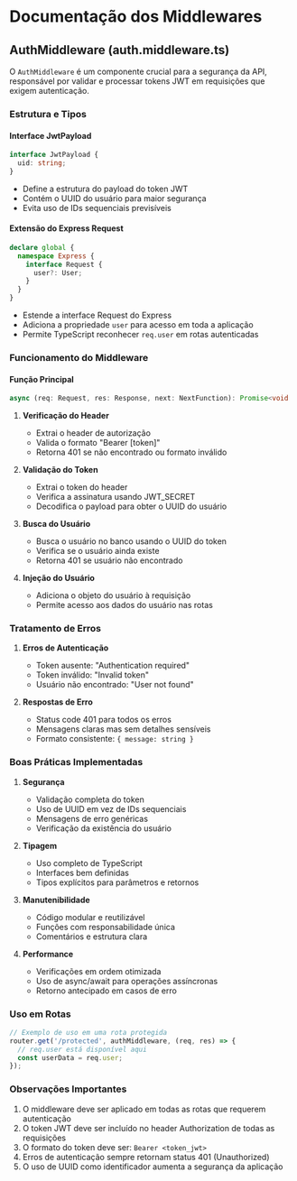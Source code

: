 # Documentação dos Middlewares

## AuthMiddleware (auth.middleware.ts)

O `AuthMiddleware` é um componente crucial para a segurança da API, responsável por validar e processar tokens JWT em requisições que exigem autenticação.

### Estrutura e Tipos

#### Interface JwtPayload

```typescript
interface JwtPayload {
  uid: string;
}
```

- Define a estrutura do payload do token JWT
- Contém o UUID do usuário para maior segurança
- Evita uso de IDs sequenciais previsíveis

#### Extensão do Express Request

```typescript
declare global {
  namespace Express {
    interface Request {
      user?: User;
    }
  }
}
```

- Estende a interface Request do Express
- Adiciona a propriedade `user` para acesso em toda a aplicação
- Permite TypeScript reconhecer `req.user` em rotas autenticadas

### Funcionamento do Middleware

#### Função Principal

```typescript
async (req: Request, res: Response, next: NextFunction): Promise<void | Response>
```

1. **Verificação do Header**
   - Extrai o header de autorização
   - Valida o formato "Bearer [token]"
   - Retorna 401 se não encontrado ou formato inválido

2. **Validação do Token**
   - Extrai o token do header
   - Verifica a assinatura usando JWT_SECRET
   - Decodifica o payload para obter o UUID do usuário

3. **Busca do Usuário**
   - Busca o usuário no banco usando o UUID do token
   - Verifica se o usuário ainda existe
   - Retorna 401 se usuário não encontrado

4. **Injeção do Usuário**
   - Adiciona o objeto do usuário à requisição
   - Permite acesso aos dados do usuário nas rotas

### Tratamento de Erros

1. **Erros de Autenticação**
   - Token ausente: "Authentication required"
   - Token inválido: "Invalid token"
   - Usuário não encontrado: "User not found"

2. **Respostas de Erro**
   - Status code 401 para todos os erros
   - Mensagens claras mas sem detalhes sensíveis
   - Formato consistente: `{ message: string }`

### Boas Práticas Implementadas

1. **Segurança**
   - Validação completa do token
   - Uso de UUID em vez de IDs sequenciais
   - Mensagens de erro genéricas
   - Verificação da existência do usuário

2. **Tipagem**
   - Uso completo de TypeScript
   - Interfaces bem definidas
   - Tipos explícitos para parâmetros e retornos

3. **Manutenibilidade**
   - Código modular e reutilizável
   - Funções com responsabilidade única
   - Comentários e estrutura clara

4. **Performance**
   - Verificações em ordem otimizada
   - Uso de async/await para operações assíncronas
   - Retorno antecipado em casos de erro

### Uso em Rotas

```typescript
// Exemplo de uso em uma rota protegida
router.get('/protected', authMiddleware, (req, res) => {
  // req.user está disponível aqui
  const userData = req.user;
});
```

### Observações Importantes

1. O middleware deve ser aplicado em todas as rotas que requerem autenticação
2. O token JWT deve ser incluído no header Authorization de todas as requisições
3. O formato do token deve ser: `Bearer <token_jwt>`
4. Erros de autenticação sempre retornam status 401 (Unauthorized)
5. O uso de UUID como identificador aumenta a segurança da aplicação
